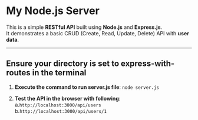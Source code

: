 # My Node.js Server

This is a simple **RESTful API** built using **Node.js** and **Express.js**.  
It demonstrates a basic CRUD (Create, Read, Update, Delete) API with **user data**.

---

## Ensure your directory is set to express-with-routes in the terminal

1. **Execute the command to run server.js file**:
```node server.js```

2. **Test the API in the browser with following**:  
    a.```http://localhost:3000/api/users```  
    b.```http://localhost:3000/api/users/1```